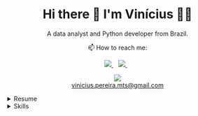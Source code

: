 <h1 align='center'>
  Hi there 👋 I'm Vinícius 👨‍💻
</h1>

<p align='center'>
  A data analyst and Python developer from Brazil.
</p>

<p align="center">
📫 How to reach me: 
</p>
<p align='center'>
  <a href="https://medium.com/@vinicius.pereira.mts" target="_blank">
    <img src="https://img.shields.io/badge/linkedin-%230077B5.svg?&style=for-the-badge&logo=linkedin&logoColor=white" />
  </a>&nbsp;&nbsp;
  <a href="https://www.linkedin.com/in/viniciusp-martins/" target="_blank">
    <img src="https://img.shields.io/badge/Medium-12100E?style=for-the-badge&logo=medium&logoColor=white" />
  </a>&nbsp;&nbsp;
</p>

<p align='center'>
  <p align='center'>
    <img src="https://img.shields.io/badge/Gmail-D14836?style=for-the-badge&logo=gmail&logoColor=white" />
    <br>
    <a href='mailto:vinicius.pereira.mts@gmail.com'>vinicius.pereira.mts@gmail.com</a>
  </p>
</p>

<details>
  <summary>Resume</summary>
<br>
  
**Education**

- 📖 **MBA in Accounting, Auditing and Controlling**\
📆 2022 - 2023\
📍 **UNINTER** - Brazil

- 📖 **Bachelor Degree in Business Administration**\
📆 2017 - 2021\
📍 **Federal Institute of Southeast Minas Gerais** - Barbacena, Brazil

**Experience**

<img align="right" src="https://img.shields.io/badge/Python-3776AB?logo=python&logoColor=white" />
<img align="right" src="https://img.shields.io/badge/Microsoft%20Excel-217346?logo=microsoft-excel&logoColor=white" />
<img align="right" src="https://img.shields.io/badge/Microsoft_Access-A4373A?style=for-the-badge&logo=microsoft-access&logoColor=white" />
<img align="right" src="https://img.shields.io/badge/Microsoft%20Office-D83B01?logo=microsoft-office&logoColor=white" />
<img align="right" src="https://img.shields.io/badge/SAP-0FAAFF?logo=sap&logoColor=white" />

- 👨‍💻 **Business Analytics**\
📆 2020 - present\
📍 **Sales Supermercados** - Barbacena/MG, Brazil

<img align="right" src="https://img.shields.io/badge/Python-3776AB?logo=python&logoColor=white" />
<img align="right" src="https://img.shields.io/badge/Windows-0078D6?logo=windows&logoColor=white" />
<img align="right" src="https://img.shields.io/badge/Microsoft%20Excel-217346?logo=microsoft-excel&logoColor=white" />
<img align="right" src="https://img.shields.io/badge/Microsoft%20Office-D83B01?logo=microsoft-office&logoColor=white" />

- 👨‍💻 **Office Assistant**\
📆 2017 - 2020\
📍 **Sales Supermercados** - Barbacena/MG, Brazil

</details>

<details>
  <summary>Skills</summary>
<br>

<img align="right" src="https://img.shields.io/badge/Microsoft_SQL_Server-CC2927?style=for-the-badge&logo=microsoft-sql-server&logoColor=white" />
<img align="right" src="https://img.shields.io/badge/SQLite-07405E?style=for-the-badge&logo=sqlite&logoColor=white" />
<img align="right" src="https://img.shields.io/badge/Node%20js-339933?style=for-the-badge&logo=nodedotjs&logoColor=white" />
<img align="right" src="https://img.shields.io/badge/JavaScript-323330?style=for-the-badge&logo=javascript&logoColor=F7DF1E" />
<img align="right" src="https://img.shields.io/badge/Python-3776AB?logo=python&logoColor=white" />

**Programming**
<br>
<hr>
<img align="right" src="https://img.shields.io/badge/Colab-F9AB00?style=for-the-badge&logo=googlecolab&color=525252" />
<img align="right" src="https://img.shields.io/badge/Gitpod-000000?style=for-the-badge&logo=gitpod&logoColor=#FFAE33" />
<img align="right" src="https://img.shields.io/badge/VSCode-0078D4?style=for-the-badge&logo=visual%20studio%20code&logoColor=white" />
<img align="right" src="https://img.shields.io/badge/PowerBI-F2C811?style=for-the-badge&logo=Power%20BI&logoColor=white"> 

**Softwares and IDE's**
<br>
<hr>
<img align="right" src="https://img.shields.io/badge/Numpy-777BB4?style=for-the-badge&logo=numpy&logoColor=white" />
<img align="right" src="https://img.shields.io/badge/Pandas-2C2D72?style=for-the-badge&logo=pandas&logoColor=white" />
<img align="right" src="https://img.shields.io/badge/Plotly-239120?style=for-the-badge&logo=plotly&logoColor=white" />
<img align="right" src="https://img.shields.io/badge/Flask-000000?style=for-the-badge&logo=flask&logoColor=white" />
<img align="right" src="https://img.shields.io/badge/Socket.io-010101?&style=for-the-badge&logo=Socket.io&logoColor=white" />

**Packages**
<br>
<hr>
<img align="right" src="https://img.shields.io/badge/scikit_learn-F7931E?style=for-the-badge&logo=scikit-learn&logoColor=white" />
<img align="right" src="https://img.shields.io/badge/Keras-FF0000?style=for-the-badge&logo=keras&logoColor=white" />
<img align="right" src="https://img.shields.io/badge/PyTorch-EE4C2C?style=for-the-badge&logo=pytorch&logoColor=white" />
<img align="right" src="https://img.shields.io/badge/TensorFlow-FF6F00?style=for-the-badge&logo=tensorflow&logoColor=white" />

**Artificial Inteligence Librarys**
<br>
<hr>
<img align="right" src="https://img.shields.io/badge/Linux-FCC624?style=for-the-badge&logo=linux&logoColor=black" />
<img align="right" src="https://img.shields.io/badge/Windows-0078D6?logo=windows&logoColor=white" />

**Operating Systems**
<br>
<hr>
<img align="right" src="https://img.shields.io/badge/English-blue?logo=data:image/svg%2bxml;base64,PHN2ZyB4bWxucz0iaHR0cDovL3d3dy53My5vcmcvMjAwMC9zdmciIGlkPSJmbGFnLWljb24tY3NzLWdiLWVuZyIgdmlld0JveD0iMCAwIDY0MCA0ODAiPgogIDxwYXRoIGZpbGw9IiNmZmYiIGQ9Ik0wIDBoNjQwdjQ4MEgweiIvPgogIDxwYXRoIGZpbGw9IiNjZTExMjQiIGQ9Ik0yODEuNiAwaDc2Ljh2NDgwaC03Ni44eiIvPgogIDxwYXRoIGZpbGw9IiNjZTExMjQiIGQ9Ik0wIDIwMS42aDY0MHY3Ni44SDB6Ii8+Cjwvc3ZnPgo=" />

**Languages**

</details>
